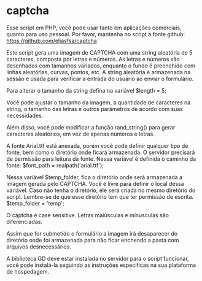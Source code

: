 # captcha

Esse script em PHP, você pode usar tanto em aplicações comerciais, quanto para uso pessoal.
Por favor, mantenha no script a fonte github: https://github.com/eliasfsa/captcha

Este script gera uma imagem de CAPTCHA com uma string aleatória de 5 caracteres, composta por letras e números. As letras e números são desenhados com tamanhos variados, enquanto o fundo é preenchido com linhas aleatórias, curvas, pontos, etc. A string aleatória é armazenada na sessão e usada para verificar a entrada do usuário ao enviar o formulário.

Para alterar o tamanho da string defina na variável $length = 5;

Você pode ajustar o tamanho da imagem, a quantidade de caracteres na string, o tamanho das letras e outros parâmetros de acordo com suas necessidades.

Além disso, você pode modificar a função rand_string() para gerar caracteres aleatórios, em vez de apenas números e letras. 

A fonte Arial.ttf está anexada, porém você pode definir qualquer tipo de fonte, bem como o diretório onde ficará armazenada. 
O servidor precisará de permissão para leitura da fonte. Nessa variável é definida o caminho da fonte:
$font_path = realpath('arial.ttf');

Nessa variável $temp_folder, fica o diretório onde será armazenada a imagem gerada pelo CAPTCHA. Você é livre para definir o local dessa variável.
Caso não tenha o diretório, ele será criada no mesmo diretório do script. Lembre-se de que esse diretório tem que ter permissão de escrita.
$temp_folder = 'temp';

O captcha é case sensitive. Letras maiúsculas e mínusculas são diferenciadas.

Assim que for submetido o formulário a imagem irá desaparecer do diretório onde foi armazenada para não ficar enchendo a pasta com arquivos desnecessários.

A biblioteca GD deve estar instalada no servidor para o script funcionar, você pode instalá-la seguindo as instruções específicas na sua plataforma de hospedagem.

